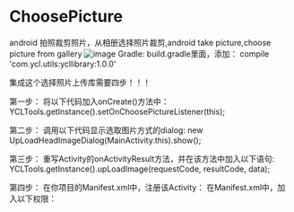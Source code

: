 # ChoosePicture
android 拍照裁剪照片，从相册选择照片裁剪,android take picture,choose picture from gallery
![image](https://github.com/yaochangliang159/ChoosePicture/raw/master/ScreenShots/screenshot01.gif)
Gradle:
build.gradle里面，添加：
compile 'com.ycl.utils:ycllibrary:1.0.0'

集成这个选择照片上传库需要四步！！！

第一步：
将以下代码加入onCreate()方法中：
 YCLTools.getInstance().setOnChoosePictureListener(this);
 
 第二步：
 调用以下代码显示选取图片方式的dialog:
new UpLoadHeadImageDialog(MainActivity.this).show();

第三步：
重写Activity的onActivityResult方法，并在该方法中加入以下语句:
 YCLTools.getInstance().upLoadImage(requestCode, resultCode, data);
 
 第四步：
 在你项目的Manifest.xml中，注册该Activity：
  <activity android:name="com.ycl.chooseavatar.library.CropImageViewActivity"></activity>
  在Manifest.xml中，加入以下权限：
   <uses-permission android:name="android.permission.MOUNT_UNMOUNT_FILESYSTEMS"></uses-permission>
  <uses-permission android:name="android.permission.WRITE_EXTERNAL_STORAGE"></uses-permission>

